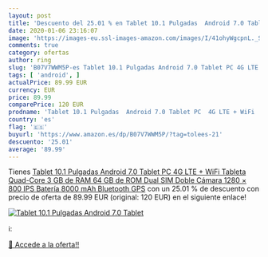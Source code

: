 ```yaml
---
layout: post
title: 'Descuento del 25.01 % en Tablet 10.1 Pulgadas  Android 7.0 Tablet'
date: 2020-01-06 23:16:07
image: 'https://images-eu.ssl-images-amazon.com/images/I/41ohyWgcpnL._SL200_.jpg'
comments: true
category: ofertas
author: ring
slug: 'B07V7WWM5P-es Tablet 10.1 Pulgadas Android 7.0 Tablet PC 4G LTE + WiFi...'
tags: [ 'android', ]
actualPrice: 89.99 EUR
currency: EUR
price: 89.99
comparePrice: 120 EUR
prodname: 'Tablet 10.1 Pulgadas  Android 7.0 Tablet PC  4G LTE + WiFi   Tableta Quad-Core  3 GB de RAM 64 GB de ROM  Dual SIM  Doble Cámara  1280 × 800 IPS  Batería 8000 mAh  Bluetooth  GPS'
country: 'es'
flag: '🇪🇸'
buyurl: 'https://www.amazon.es/dp/B07V7WWM5P/?tag=tolees-21'
descuento: '25.01'
average: '89.99'
---
```


Tienes [Tablet 10.1 Pulgadas  Android 7.0 Tablet PC  4G LTE + WiFi   Tableta Quad-Core  3 GB de RAM 64 GB de ROM  Dual SIM  Doble Cámara  1280 × 800 IPS  Batería 8000 mAh  Bluetooth  GPS](https://www.amazon.es/dp/B07V7WWM5P/?tag=tolees-21) con un 25.01 % de descuento con precio de oferta de 89.99 EUR (original: 120 EUR) en el siguiente enlace!

[![Tablet 10.1 Pulgadas  Android 7.0 Tablet](https://images-eu.ssl-images-amazon.com/images/I/41ohyWgcpnL._SL200_.jpg)](https://www.amazon.es/dp/B07V7WWM5P/?tag=tolees-21)

ℹ️:


[🛒 Accede a la oferta!!](https://www.amazon.es/dp/B07V7WWM5P/?tag=tolees-21)

